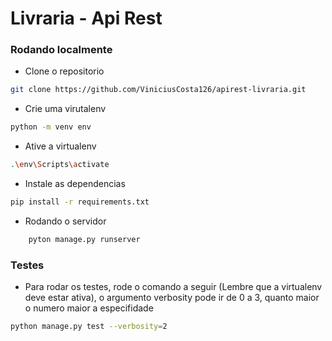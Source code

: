 # Livraria - Api Rest

### Rodando localmente

- Clone o repositorio

```bash
git clone https://github.com/ViniciusCosta126/apirest-livraria.git
```

- Crie uma virutalenv

```bash
python -m venv env
```

- Ative a virtualenv

```bash
.\env\Scripts\activate
```

- Instale as dependencias

```bash
pip install -r requirements.txt
```

- Rodando o servidor

```bash
    pyton manage.py runserver
```

### Testes

- Para rodar os testes, rode o comando a seguir (Lembre que a virtualenv deve estar ativa), o argumento verbosity pode ir de 0 a 3, quanto maior o numero maior a especifidade

```bash
python manage.py test --verbosity=2
```

